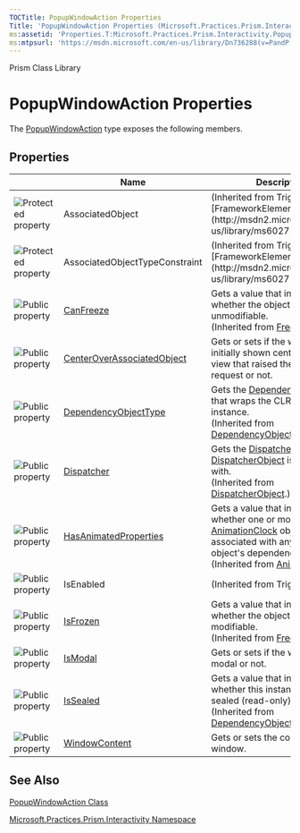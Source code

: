 ```yaml
---
TOCTitle: PopupWindowAction Properties
Title: 'PopupWindowAction Properties (Microsoft.Practices.Prism.Interactivity)'
ms:assetid: 'Properties.T:Microsoft.Practices.Prism.Interactivity.PopupWindowAction'
ms:mtpsurl: 'https://msdn.microsoft.com/en-us/library/Dn736288(v=PandP.50)'
---
```


Prism Class Library

# PopupWindowAction Properties

The [PopupWindowAction](https://msdn.microsoft.com/en-us/library/microsoft.practices.prism.interactivity.popupwindowaction(v=pandp.50)) type exposes the following members.

## Properties

<span id="propertyTableToggle"></span>
<table>
<colgroup>
<col width="33%" />
<col width="33%" />
<col width="33%" />
</colgroup>
<thead>
<tr class="header">
<th> </th>
<th>Name</th>
<th>Description</th>
</tr>
</thead>
<tbody>
<tr class="odd">
<td><img src="https://msdn.microsoft.com/en-us/Dn736288.protproperty(en-us,PandP.50).gif" title="Protected property" /></td>
<td>AssociatedObject</td>
<td>(Inherited from TriggerAction(Of [FrameworkElement](http://msdn2.microsoft.com/en-us/library/ms602714)).)</td>
</tr>
<tr class="even">
<td><img src="https://msdn.microsoft.com/en-us/Dn736288.protproperty(en-us,PandP.50).gif" title="Protected property" /></td>
<td>AssociatedObjectTypeConstraint</td>
<td>(Inherited from TriggerAction(Of [FrameworkElement](http://msdn2.microsoft.com/en-us/library/ms602714)).)</td>
</tr>
<tr class="odd">
<td><img src="https://msdn.microsoft.com/en-us/Dn736288.pubproperty(en-us,PandP.50).gif" title="Public property" /></td>
<td><a href="http://msdn2.microsoft.com/en-us/library/ms600923">CanFreeze</a></td>
<td><div class="summary">
Gets a value that indicates whether the object can be made unmodifiable.
</div>
(Inherited from <a href="http://msdn2.microsoft.com/en-us/library/ms602734">Freezable</a>.)</td>
</tr>
<tr class="even">
<td><img src="https://msdn.microsoft.com/en-us/Dn736288.pubproperty(en-us,PandP.50).gif" title="Public property" /></td>
<td><a href="https://msdn.microsoft.com/p:microsoft.practices.prism.interactivity.popupwindowaction.centeroverassociatedobject">CenterOverAssociatedObject</a></td>
<td><div class="summary">
Gets or sets if the window will be initially shown centered over the view that raised the interaction request or not.
</div></td>
</tr>
<tr class="odd">
<td><img src="https://msdn.microsoft.com/en-us/Dn736288.pubproperty(en-us,PandP.50).gif" title="Public property" /></td>
<td><a href="http://msdn2.microsoft.com/en-us/library/ms600674">DependencyObjectType</a></td>
<td><div class="summary">
Gets the <a href="http://msdn2.microsoft.com/en-us/library/ms589310">DependencyObjectType</a> that wraps the CLR type of this instance. 
</div>
(Inherited from <a href="http://msdn2.microsoft.com/en-us/library/ms589309">DependencyObject</a>.)</td>
</tr>
<tr class="even">
<td><img src="https://msdn.microsoft.com/en-us/Dn736288.pubproperty(en-us,PandP.50).gif" title="Public property" /></td>
<td><a href="http://msdn2.microsoft.com/en-us/library/ms605656">Dispatcher</a></td>
<td><div class="summary">
Gets the <a href="http://msdn2.microsoft.com/en-us/library/ms615907">Dispatcher</a> this <a href="http://msdn2.microsoft.com/en-us/library/ms615925">DispatcherObject</a> is associated with.
</div>
(Inherited from <a href="http://msdn2.microsoft.com/en-us/library/ms615925">DispatcherObject</a>.)</td>
</tr>
<tr class="odd">
<td><img src="https://msdn.microsoft.com/en-us/Dn736288.pubproperty(en-us,PandP.50).gif" title="Public property" /></td>
<td><a href="http://msdn2.microsoft.com/en-us/library/ms616442">HasAnimatedProperties</a></td>
<td><div class="summary">
Gets a value that indicates whether one or more <a href="http://msdn2.microsoft.com/en-us/library/ms618394">AnimationClock</a> objects is associated with any of this object's dependency properties.
</div>
(Inherited from <a href="http://msdn2.microsoft.com/en-us/library/ms618388">Animatable</a>.)</td>
</tr>
<tr class="even">
<td><img src="https://msdn.microsoft.com/en-us/Dn736288.pubproperty(en-us,PandP.50).gif" title="Public property" /></td>
<td>IsEnabled</td>
<td>(Inherited from TriggerAction.)</td>
</tr>
<tr class="odd">
<td><img src="https://msdn.microsoft.com/en-us/Dn736288.pubproperty(en-us,PandP.50).gif" title="Public property" /></td>
<td><a href="http://msdn2.microsoft.com/en-us/library/ms600924">IsFrozen</a></td>
<td><div class="summary">
Gets a value that indicates whether the object is currently modifiable.
</div>
(Inherited from <a href="http://msdn2.microsoft.com/en-us/library/ms602734">Freezable</a>.)</td>
</tr>
<tr class="even">
<td><img src="https://msdn.microsoft.com/en-us/Dn736288.pubproperty(en-us,PandP.50).gif" title="Public property" /></td>
<td><a href="https://msdn.microsoft.com/p:microsoft.practices.prism.interactivity.popupwindowaction.ismodal">IsModal</a></td>
<td><div class="summary">
Gets or sets if the window will be modal or not.
</div></td>
</tr>
<tr class="odd">
<td><img src="https://msdn.microsoft.com/en-us/Dn736288.pubproperty(en-us,PandP.50).gif" title="Public property" /></td>
<td><a href="http://msdn2.microsoft.com/en-us/library/ms600677">IsSealed</a></td>
<td><div class="summary">
Gets a value that indicates whether this instance is currently sealed (read-only).
</div>
(Inherited from <a href="http://msdn2.microsoft.com/en-us/library/ms589309">DependencyObject</a>.)</td>
</tr>
<tr class="even">
<td><img src="https://msdn.microsoft.com/en-us/Dn736288.pubproperty(en-us,PandP.50).gif" title="Public property" /></td>
<td><a href="https://msdn.microsoft.com/p:microsoft.practices.prism.interactivity.popupwindowaction.windowcontent">WindowContent</a></td>
<td><div class="summary">
Gets or sets the content of the window.
</div></td>
</tr>
</tbody>
</table>

## See Also

[PopupWindowAction Class](https://msdn.microsoft.com/en-us/library/microsoft.practices.prism.interactivity.popupwindowaction(v=pandp.50))

[Microsoft.Practices.Prism.Interactivity Namespace](https://msdn.microsoft.com/en-us/library/microsoft.practices.prism.interactivity(v=pandp.50))
